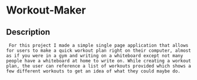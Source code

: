 # Workout-Maker

## Description
     For this project I made a simple single page application that allows for users to make a quick workout plan right on their computer, almost as if you were in a gym and writing on a whiteboard except not many people have a whiteboard at home to write on. While creating a workout plan, the user can reference a list of workouts provided which shows a few different workouts to get an idea of what they could maybe do.

